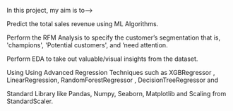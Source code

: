 In this project, my aim is to-->

Predict the total sales revenue using ML Algorithms.

Perform the RFM Analysis to specify the customer’s segmentation that is, 'champions', 'Potential customers', and ‘need attention.

Perform EDA to take out valuable/visual insights from the dataset.

Using Using Advanced Regression Techniques such as XGBRegressor , LinearRegression, RandomForestRegressor , DecisionTreeRegressor and 

Standard Library like Pandas, Numpy, Seaborn, Matplotlib and Scaling from StandardScaler.


